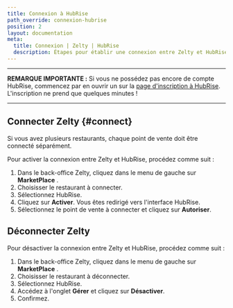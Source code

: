 ```yaml
---
title: Connexion à HubRise
path_override: connexion-hubrise
position: 2
layout: documentation
meta:
  title: Connexion | Zelty | HubRise
  description: Étapes pour établir une connexion entre Zelty et HubRise. Connectez votre caisse et synchronisez vos données avec d'autres applications.
---
```


---

**REMARQUE IMPORTANTE :** Si vous ne possédez pas encore de compte HubRise, commencez par en ouvrir un sur la [page d'inscription à HubRise](https://manager.hubrise.com/signup). L'inscription ne prend que quelques minutes !

---

## Connecter Zelty {#connect}

Si vous avez plusieurs restaurants, chaque point de vente doit être connecté séparément.

Pour activer la connexion entre Zelty et HubRise, procédez comme suit :

1. Dans le back-office Zelty, cliquez dans le menu de gauche sur **MarketPlace** .
2. Choisisser le restaurant à connecter.
3. Sélectionnez HubRise.
4. Cliquez sur **Activer**. Vous êtes redirigé vers l'interface HubRise.
5. Sélectionnez le point de vente à connecter et cliquez sur **Autoriser**.

## Déconnecter Zelty

Pour désactiver la connexion entre Zelty et HubRise, procédez comme suit :

1. Dans le back-office Zelty, cliquez dans le menu de gauche sur **MarketPlace** .
2. Choisisser le restaurant à déconnecter.
3. Sélectionnez HubRise.
4. Accédez à l'onglet **Gérer** et cliquez sur **Désactiver**.
5. Confirmez.
